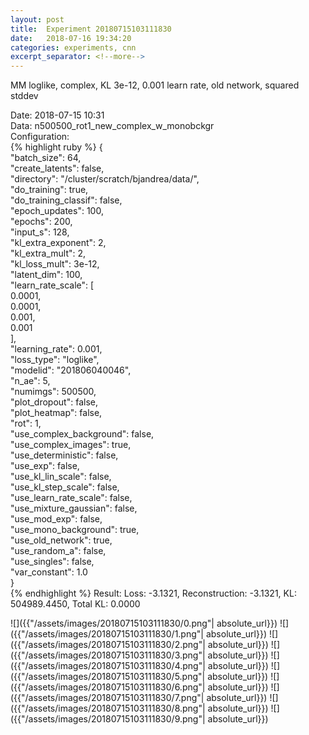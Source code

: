 ```yaml
---
layout: post
title:  Experiment 20180715103111830
date:   2018-07-16 19:34:20
categories: experiments, cnn
excerpt_separator: <!--more-->
---
```

MM loglike, complex, KL 3e-12, 0.001 learn rate, old network, squared stddev  

 <!--more-->
Date: 2018-07-15 10:31  
Data: n500500_rot1_new_complex_w_monobckgr  
Configuration:   
{% highlight ruby %}
{  
    "batch_size": 64,   
    "create_latents": false,   
    "directory": "/cluster/scratch/bjandrea/data/",   
    "do_training": true,   
    "do_training_classif": false,   
    "epoch_updates": 100,   
    "epochs": 200,   
    "input_s": 128,   
    "kl_extra_exponent": 2,   
    "kl_extra_mult": 2,   
    "kl_loss_mult": 3e-12,   
    "latent_dim": 100,   
    "learn_rate_scale": [  
        0.0001,   
        0.0001,   
        0.001,   
        0.001  
    ],   
    "learning_rate": 0.001,   
    "loss_type": "loglike",   
    "modelid": "201806040046",   
    "n_ae": 5,   
    "numimgs": 500500,   
    "plot_dropout": false,   
    "plot_heatmap": false,   
    "rot": 1,   
    "use_complex_background": false,   
    "use_complex_images": true,   
    "use_deterministic": false,   
    "use_exp": false,   
    "use_kl_lin_scale": false,   
    "use_kl_step_scale": false,   
    "use_learn_rate_scale": false,   
    "use_mixture_gaussian": false,   
    "use_mod_exp": false,   
    "use_mono_background": true,   
    "use_old_network": true,   
    "use_random_a": false,   
    "use_singles": false,   
    "var_constant": 1.0  
}  
{% endhighlight %}
Result: Loss: -3.1321, Reconstruction: -3.1321, KL: 504989.4450, Total KL: 0.0000  

![]({{"/assets/images/20180715103111830/0.png"| absolute_url}})
![]({{"/assets/images/20180715103111830/1.png"| absolute_url}})
![]({{"/assets/images/20180715103111830/2.png"| absolute_url}})
![]({{"/assets/images/20180715103111830/3.png"| absolute_url}})
![]({{"/assets/images/20180715103111830/4.png"| absolute_url}})
![]({{"/assets/images/20180715103111830/5.png"| absolute_url}})
![]({{"/assets/images/20180715103111830/6.png"| absolute_url}})
![]({{"/assets/images/20180715103111830/7.png"| absolute_url}})
![]({{"/assets/images/20180715103111830/8.png"| absolute_url}})
![]({{"/assets/images/20180715103111830/9.png"| absolute_url}})
